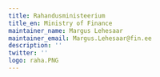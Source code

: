 ```yaml
---
title: Rahandusministeerium
title_en: Ministry of Finance
maintainer_name: Margus Lehesaar
maintainer_email: Margus.Lehesaar@fin.ee
description: ''
twitter: ''
logo: raha.PNG
---
```

